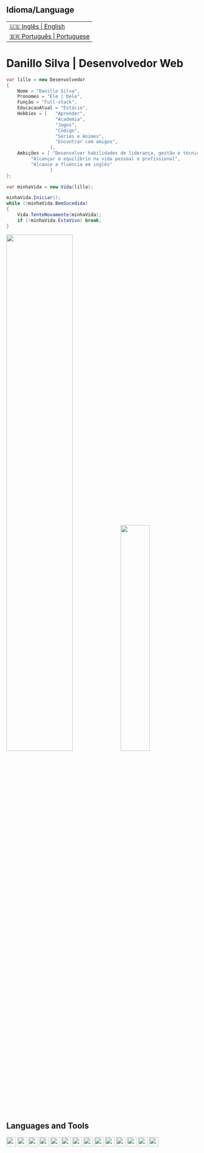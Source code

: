 <table>
      <h2>Idioma/Language</h2>
  <tr>
    <td>
      <a href="README.md">&#127482&#127480 Inglês | English</a>
    </td>
  </tr>
  <tr>
    <td>
      <a href="readme_pt-br.md">&#127463&#127479 Português | Portuguese</a>
    </td>
  </tr>
</table>

<h1>Danillo Silva | Desenvolvedor Web</h1>

```c#
var lillo = new Desenvolvedor
{
    Nome = "Danillo Silva",
    Pronomes = "Ele | Dele",
    Função = "Full-stack",
    EducacaoAtual = "Estácio",
    Hobbies = [   "Aprender",
                  "Academia",
                  "Jogos",
                  "Código",
                  "Séries e Animes",
                  "Encontrar com amigos",
                ],
    Ambições = [ "Desenvolver habilidades de liderança, gestão e técnicas",
		 "Alcançar o equilíbrio na vida pessoal e profissional",
		 "Alcance a fluência em inglês"
                ]
};

var minhaVida = new Vida(lillo);

minhaVida.Iniciar();
while (!minhaVida.BemSucedida)
{
    Vida.TenteNovamente(minhaVida);
    if (!minhaVida.EstaVivo) break;
}

```


<div align='start'>
  <img width="59%"  src="https://github-readme-stats.vercel.app/api?username=lillow&bg_color=161b22&title_color=e6edf3&text_color=94c0e5&hide_border=true&show_icons=true&icon_color=d2a8ff&locale=pt-br&rank_icon=github"/> 
  
  <img width="39%"  src="https://github-readme-stats.vercel.app/api/top-langs/?username=lillow&layout=compact&langs_count=8&bg_color=161b22&title_color=e6edf3&text_color=94c0e5&hide_border=true&show_icons=true&icon_color=d2a8ff&locale=pt-br"/>
</div>

<h2>Languages and Tools</h2>
    <div>
        <img height="25" src="https://cdn.jsdelivr.net/gh/devicons/devicon@latest/icons/java/java-original.svg" />
        <img height="25" src="https://cdn.jsdelivr.net/gh/devicons/devicon@latest/icons/spring/spring-original.svg" />
        <img height="25" src="https://cdn.jsdelivr.net/gh/devicons/devicon@latest/icons/csharp/csharp-original.svg" />
        <img height="25" src="https://cdn.jsdelivr.net/gh/devicons/devicon@latest/icons/dotnetcore/dotnetcore-original.svg" />
<!--    <img height="25" src="https://cdn.jsdelivr.net/gh/devicons/devicon@latest/icons/python/python-original.svg" />
        <img height="25" src="https://cdn.jsdelivr.net/gh/devicons/devicon@latest/icons/django/django-plain.svg" />  /> -->
        <img height="25" src="https://cdn.jsdelivr.net/gh/devicons/devicon@latest/icons/angularjs/angularjs-original.svg">
        <img height="25" src="https://cdn.jsdelivr.net/gh/devicons/devicon@latest/icons/react/react-original.svg" />
        <img height="25" src="https://cdn.jsdelivr.net/gh/devicons/devicon@latest/icons/mysql/mysql-original.svg" />
	<img height="25" src="https://cdn.jsdelivr.net/gh/devicons/devicon@latest/icons/microsoftsqlserver/microsoftsqlserver-original.svg" />
        <img height="25" src="https://cdn.jsdelivr.net/gh/devicons/devicon@latest/icons/git/git-original.svg" />
        <img height="25" src="https://cdn.jsdelivr.net/gh/devicons/devicon@latest/icons/github/github-original.svg" />
        <img height="25" src="https://cdn.jsdelivr.net/gh/devicons/devicon@latest/icons/json/json-original.svg" />
        <img height="25" src="https://cdn.jsdelivr.net/gh/devicons/devicon@latest/icons/postman/postman-original.svg" />
        <img height="25" src="https://cdn.jsdelivr.net/gh/devicons/devicon@latest/icons/linux/linux-original.svg" />
	<img height="25" src="https://cdn.jsdelivr.net/gh/devicons/devicon@latest/icons/swagger/swagger-original.svg" />
    </div>
          
<!--  <h2>Contacts</h2>
<div></div> /> -->
